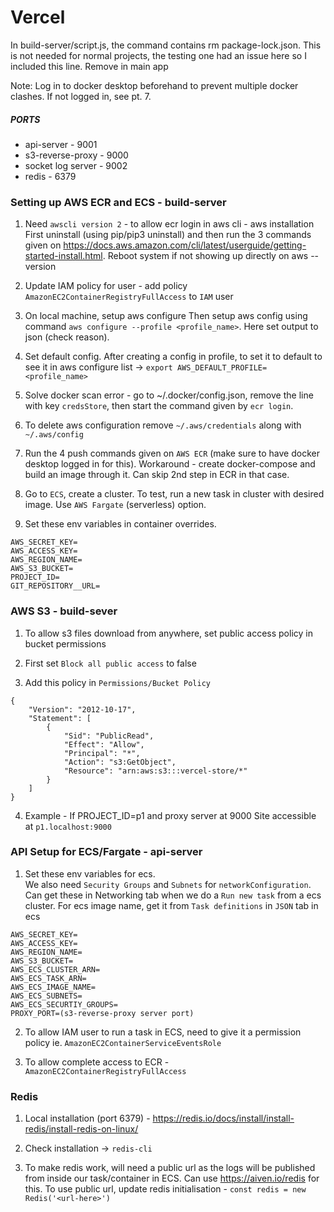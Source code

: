 # Vercel

In build-server/script.js, the command contains rm package-lock.json.
This is not needed for normal projects, the testing one had an issue here so I included this line.
Remove in main app

Note: Log in to docker desktop beforehand to prevent multiple docker clashes. If not logged in, see pt. 7.

##### PORTS

-   api-server - 9001
-   s3-reverse-proxy - 9000
-   socket log server - 9002
-   redis - 6379

### Setting up AWS ECR and ECS - build-server

1. Need `awscli version 2` - to allow ecr login in aws cli -
   aws installation First uninstall (using pip/pip3 uninstall) and then run the 3 commands given on https://docs.aws.amazon.com/cli/latest/userguide/getting-started-install.html. Reboot system if not showing up directly on aws --version

2. Update IAM policy for user - add policy `AmazonEC2ContainerRegistryFullAccess` to `IAM` user

3. On local machine, setup aws configure Then setup aws config using command `aws configure --profile <profile_name>`. Here set output to json (check reason).

4. Set default config. After creating a config in profile, to set it to default to see it in aws configure list -> `export AWS_DEFAULT_PROFILE=<profile_name>`

5. Solve docker scan error - go to ~/.docker/config.json, remove the line with key `credsStore`, then start the command given by `ecr login`.

6. To delete aws configuration remove `~/.aws/credentials` along with `~/.aws/config`

7. Run the 4 push commands given on `AWS ECR` (make sure to have docker desktop logged in for this).
   Workaround - create docker-compose and build an image through it. Can skip 2nd step in ECR in that case.

8. Go to `ECS`, create a cluster. To test, run a new task in cluster with desired image. Use `AWS Fargate` (serverless) option.

9. Set these env variables in container overrides.

```
AWS_SECRET_KEY=
AWS_ACCESS_KEY=
AWS_REGION_NAME=
AWS_S3_BUCKET=
PROJECT_ID=
GIT_REPOSITORY__URL=
```

### AWS S3 - build-sever

1. To allow s3 files download from anywhere, set public access policy in bucket permissions

2. First set `Block all public access` to false

3. Add this policy in `Permissions/Bucket Policy`

```
{
    "Version": "2012-10-17",
    "Statement": [
        {
            "Sid": "PublicRead",
            "Effect": "Allow",
            "Principal": "*",
            "Action": "s3:GetObject",
            "Resource": "arn:aws:s3:::vercel-store/*"
        }
    ]
}
```

4. Example - If PROJECT_ID=p1 and proxy server at 9000
   Site accessible at `p1.localhost:9000`

### API Setup for ECS/Fargate - api-server

1. Set these env variables for ecs.  
   We also need `Security Groups` and `Subnets` for `networkConfiguration`. Can get these in Networking tab when we do a `Run new task` from a ecs cluster.
   For ecs image name, get it from `Task definitions` in `JSON` tab in ecs

```
AWS_SECRET_KEY=
AWS_ACCESS_KEY=
AWS_REGION_NAME=
AWS_S3_BUCKET=
AWS_ECS_CLUSTER_ARN=
AWS_ECS_TASK_ARN=
AWS_ECS_IMAGE_NAME=
AWS_ECS_SUBNETS=
AWS_ECS_SECURTIY_GROUPS=
PROXY_PORT=(s3-reverse-proxy server port)
```

2. To allow IAM user to run a task in ECS, need to give it a permission policy ie. `AmazonEC2ContainerServiceEventsRole`

3. To allow complete access to ECR - `AmazonEC2ContainerRegistryFullAccess`

### Redis

1. Local installation (port 6379) - https://redis.io/docs/install/install-redis/install-redis-on-linux/

2. Check installation -> `redis-cli`

3. To make redis work, will need a public url as the logs will be published from inside our task/container in ECS. Can use https://aiven.io/redis for this. To use public url, update redis initialisation - 
```const redis = new Redis('<url-here>')```